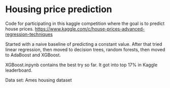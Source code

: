 # Housing price prediction

Code for participating in this kaggle competition where the goal is to predict house prices. https://www.kaggle.com/c/house-prices-advanced-regression-techniques

Started with a naive baseline of predicting a constant value. After that tried linear regression, then moved to decision trees, random forests, then moved to AdaBoost and XGBoost.

XGBoost.inpynb contains the best try so far. It got into top 17% in Kaggle leaderboard.

Data set: Ames housing dataset


